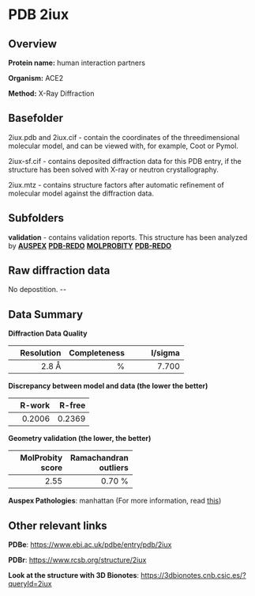 # PDB 2iux

## Overview

**Protein name:** human interaction partners

**Organism:** ACE2

**Method:** X-Ray Diffraction

## Basefolder

2iux.pdb and 2iux.cif - contain the coordinates of the threedimensional molecular model, and can be viewed with, for example, Coot or Pymol.

2iux-sf.cif - contains deposited diffraction data for this PDB entry, if the structure has been solved with X-ray or neutron crystallography.

2iux.mtz - contains structure factors after automatic refinement of molecular model against the diffraction data.

## Subfolders





**validation** - contains validation reports. This structure has been analyzed by [**AUSPEX**](https://github.com/thorn-lab/coronavirus_structural_task_force/tree/master/pdb/human_interaction_partners/ACE2/2iux/validation/auspex) [**PDB-REDO**](https://github.com/thorn-lab/coronavirus_structural_task_force/tree/master/pdb/human_interaction_partners/ACE2/2iux/validation/pdb-redo) [**MOLPROBITY**](https://github.com/thorn-lab/coronavirus_structural_task_force/tree/master/pdb/human_interaction_partners/ACE2/2iux/validation/molprobity) [**PDB-REDO**](https://github.com/thorn-lab/coronavirus_structural_task_force/blob/master/pdb/human_interaction_partners/ACE2/2iux/validation/Xtriage_output.log) 

## Raw diffraction data

No depostition. --<br> 

## Data Summary
**Diffraction Data Quality**

|   | Resolution | Completeness| I/sigma |
|---|-------------:|----------------:|--------------:|
|   |2.8  Å|      %|<img width=50/>7.700|

**Discrepancy between model and data (the lower the better)**

|   | **R-work**| **R-free**   
|---|-------------:|----------------:|           
||  0.2006|  0.2369|

**Geometry validation (the lower, the better)**

|   |**MolProbity<br>score**| **Ramachandran<br>outliers** 
|---|-------------:|----------------:|
||  2.55|  0.70 %|

**Auspex Pathologies**: manhattan (For more information, read [this](https://github.com/thorn-lab/coronavirus_structural_task_force/blob/master/pdb/human_interaction_partners/ACE2/2iux/validation/auspex/2iux_auspex_comments.txt))

 



## Other relevant links 
**PDBe**:  https://www.ebi.ac.uk/pdbe/entry/pdb/2iux
 
**PDBr**: https://www.rcsb.org/structure/2iux 

**Look at the structure with 3D Bionotes**: https://3dbionotes.cnb.csic.es/?queryId=2iux

